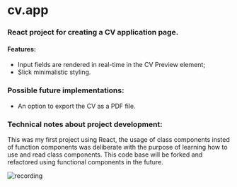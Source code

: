 # cv.app
### React project for creating a CV application page.


#### Features:

 - Input fields are rendered in real-time in the CV Preview element;
 - Slick minimalistic styling.


### Possible future implementations:

 - An option to export the CV as a PDF file.

 ### Technical notes about project development:
 This was my first project using React, the usage of class components insted of function components was deliberate with the purpose of learning how to use and read class components. This code base will be forked and refactored using functional components in the future.

 ![recording](~/Downloads/cvrec.gif)